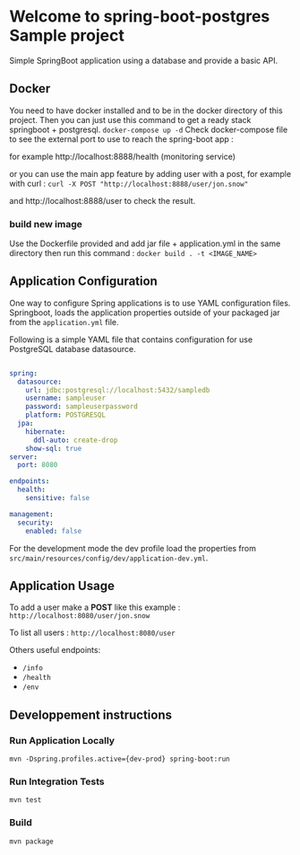 # Welcome to spring-boot-postgres Sample project

Simple SpringBoot application using a database and provide a basic API.

## Docker

You need to have docker installed and to be in the docker directory of this project.
Then you can just use this command to get a ready stack springboot + postgresql.
`docker-compose up -d`
Check docker-compose file to see the external port to use to reach the spring-boot app : 

for example http://localhost:8888/health (monitoring service)

or you can use the main app feature by adding user with a post, for example with curl :
`curl -X POST "http://localhost:8888/user/jon.snow"`

and http://localhost:8888/user to check the result.

### build new image
Use the Dockerfile provided and add jar file + application.yml in the same directory then run this command :
`docker build . -t <IMAGE_NAME>`

## Application Configuration

One way to configure Spring applications is to use YAML configuration files.
Springboot, loads the application properties outside of your packaged jar from the `application.yml` file.

Following is a simple YAML file that contains configuration for use PostgreSQL database datasource.

```yaml

spring:
  datasource:
    url: jdbc:postgresql://localhost:5432/sampledb
    username: sampleuser
    password: sampleuserpassword
    platform: POSTGRESQL
  jpa:
    hibernate:
      ddl-auto: create-drop
    show-sql: true
server:
  port: 8080

endpoints:
  health:
    sensitive: false

management:
  security:
    enabled: false
```

For the development mode the dev profile load the properties from `src/main/resources/config/dev/application-dev.yml`.

## Application Usage

To add a user make a **POST** like this example : `http://localhost:8080/user/jon.snow`

To list all users : `http://localhost:8080/user`

Others useful endpoints:

- `/info`
- `/health`
- `/env`


## Developpement instructions

### Run Application Locally

```mvn -Dspring.profiles.active={dev-prod} spring-boot:run```

### Run Integration Tests

```mvn test```

###  Build

```mvn package```

